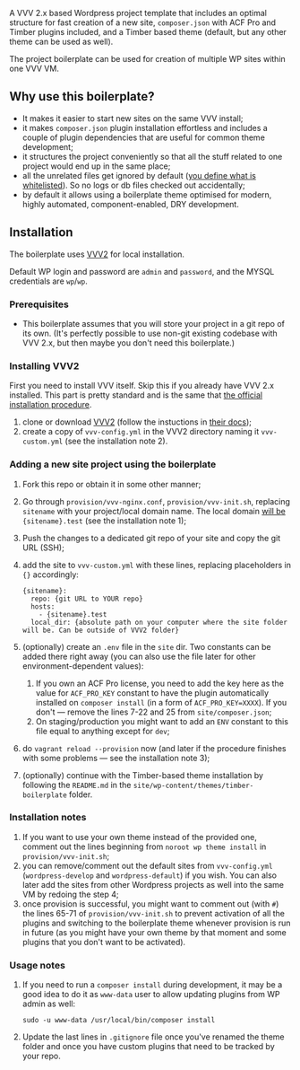 A VVV 2.x based Wordpress project template that includes an optimal structure for fast creation of a new site, `composer.json` with ACF Pro and Timber plugins included, and a Timber based theme (default, but any other theme can be used as well).

The project boilerplate can be used for creation of multiple WP sites within one VVV VM. 

## Why use this boilerplate?

- It makes it easier to start new sites on the same VVV install;
- it makes `composer.json` plugin installation effortless and includes a couple of plugin dependencies that are useful for common theme development;
- it structures the project conveniently so that all the stuff related to one project would end up in the same place;
- all the unrelated files get ignored by default ([you define what is whitelisted](https://salferrarello.com/wordpress-gitignore/)). So no logs or db files checked out accidentally;
- by default it allows using a boilerplate theme optimised for modern, highly automated, component-enabled, DRY development.

## Installation

The boilerplate uses [VVV2](https://varyingvagrantvagrants.org) for local installation. 

Default WP login and password are `admin` and `password`, and the MYSQL credentials are `wp`/`wp`.

### Prerequisites

 - This boilerplate assumes that you will store your project in a git repo of its own. (It's perfectly possible to use non-git existing codebase with VVV 2.x, but then maybe you don't need this boilerplate.)

### Installing VVV2

First you need to install VVV itself. Skip this if you already have VVV 2.x installed. This part is pretty standard and is the same that [the official installation procedure](https://varyingvagrantvagrants.org/docs/en-US/installation/).

1. clone or download [VVV2](http://github.com/Varying-Vagrant-Vagrants/VVV) (follow the instuctions in [their docs](https://varyingvagrantvagrants.org/docs/en-US/installation/));
2. create a copy of `vvv-config.yml` in the VVV2 directory naming it `vvv-custom.yml` (see the installation note 2).

### Adding a new site project using the boilerplate

1. Fork this repo or obtain it in some other manner;
2. Go through `provision/vvv-nginx.conf`, `provision/vvv-init.sh`, replacing `sitename` with your project/local domain name. The local domain [will be](https://varyingvagrantvagrants.org/docs/en-US/troubleshooting/dev-tld/) `{sitename}.test` (see the installation note 1);
3. Push the changes to a dedicated git repo of your site and copy the git URL (SSH);
4. add the site to `vvv-custom.yml` with these lines, replacing placeholders in `{}` accordingly:

    ```
    {sitename}: 
      repo: {git URL to YOUR repo}
      hosts:
        - {sitename}.test 
      local_dir: {absolute path on your computer where the site folder will be. Can be outside of VVV2 folder}
    ```

5. (optionally) create an `.env` file in the `site` dir. Two constants can be added there right away (you can also use the file later for other environment-dependent values):
	1. If you own an ACF Pro license, you need to add the key here as the value for `ACF_PRO_KEY` constant to have the plugin automatically installed on `composer install` (in a form of `ACF_PRO_KEY=XXXX`). If you don't — remove the lines 7-22 and 25 from `site/composer.json`;
	2. On staging/production you might want to add an `ENV` constant to this file equal to anything except for `dev`;
6. do `vagrant reload --provision` now (and later if the procedure finishes with some problems — see the installation note 3);
7. (optionally) continue with the Timber-based theme installation by following the `README.md` in the `site/wp-content/themes/timber-boilerplate` folder.

### Installation notes

1. If you want to use your own theme instead of the provided one, comment out the lines beginning from `noroot wp theme install` in `provision/vvv-init.sh`;
2. you can remove/comment out the default sites from `vvv-config.yml` (`wordpress-develop` and `wordpress-default`) if you wish. You can also later add the sites from other Wordpress projects as well into the same VM by redoing the step 4;
3. once provision is successful, you might want to comment out (with `#`) the lines 65-71 of `provision/vvv-init.sh` to prevent activation of all the plugins and switching to the boilerplate theme whenever provision is run in future (as you might have your own theme by that moment and some plugins that you don't want to be activated).

### Usage notes

1. If you need to run a `composer install` during development, it may be a good idea to do it as `www-data` user to allow updating plugins from WP admin as well:

    ```
    sudo -u www-data /usr/local/bin/composer install
    ```

2. Update the last lines in `.gitignore` file once you've renamed the theme folder and once you have custom plugins that need to be tracked by your repo.
